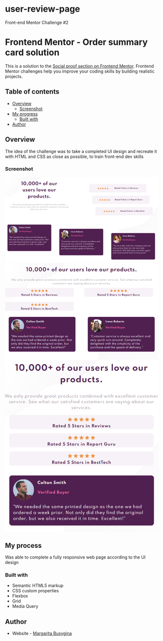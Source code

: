 # user-review-page
Front-end Mentor Challenge #2

# Frontend Mentor - Order summary card solution

This is a solution to the [Social proof section on Frontend Mentor](https://www.frontendmentor.io/challenges/social-proof-section-6e0qTv_bA). Frontend Mentor challenges help you improve your coding skills by building realistic projects. 


## Table of contents

- [Overview](#overview)
  - [Screenshot](#screenshot)
- [My progress](#my-progress)
  - [Built with](#built-with)
- [Author](#author)


## Overview

The idea of the challenge was to take a completed UI design and recreate it with HTML and CSS as close as possible, to train front-end dev skills



### Screenshot

![](./screenshot1.PNG)
![](./screenshot2.PNG)
![](./screenshot3.PNG)


## My process

Was able to complete a fully responsive web page according to the UI design

### Built with

- Semantic HTML5 markup
- CSS custom properties
- Flexbox
- Grid
- Media Query

## Author

- Website - [Margarita Busygina](https://festive-meninsky-f42b8d.netlify.app/)

